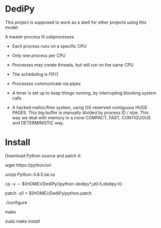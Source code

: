 # DediPy

This project is supposed to work as a skell for other projects using this model:

  A master process
     N subprocesses

 - Each process runs on a specific CPU
 - Only one process per CPU
 - Processes may create threads, but will run on the same CPU
 - The scheduling is FIFO 
 - Processes communicate via pipes
 - A timer is set up to keep things running, by interrupting blocking system calls
 
 - A hacked malloc/free system, using OS-reserved contiguous HUGE PAGES.
      This big buffer is manually divided by process ID / size.
      This way we deal with memory in a more COMPACT, FAST, CONTIGUOUS and DETERMINISTIC way.

# Install

Download Python source and patch it:

wget https://python/url

unzip Python-3.8.5.tar.xz

cp -v -- ${HOME}/DediPy/{python-dedipy*,util.h,dedipy.h} . 

patch -p1 < ${HOME}/DediPy/python.patch

./configure

make

sudo make install
